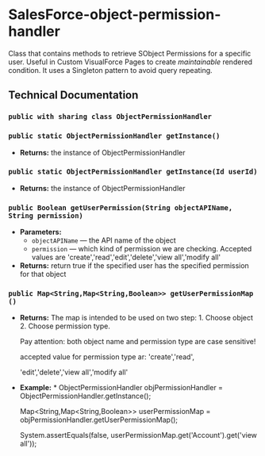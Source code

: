 # SalesForce-object-permission-handler

Class that contains methods to retrieve SObject Permissions for a specific user. Useful in Custom VisualForce Pages to create *maintainable* rendered condition.
It uses a Singleton pattern to avoid query repeating.


## Technical Documentation

### `public with sharing class ObjectPermissionHandler`

### `public static ObjectPermissionHandler getInstance()`

 * **Returns:** the instance of ObjectPermissionHandler

### `public static ObjectPermissionHandler getInstance(Id userId)`

 * **Returns:** the instance of ObjectPermissionHandler

### `public Boolean getUserPermission(String objectAPIName, String permission)`

 * **Parameters:**
   * `objectAPIName` — the API name of the object
   * `permission` — which kind of permission we are checking. Accepted values are 'create','read','edit','delete','view all','modify all'
 * **Returns:** return true if the specified user has the specified permission for that object

### `public Map<String,Map<String,Boolean>> getUserPermissionMap ()`

 * **Returns:** The map is intended to be used on two step: 1. Choose object 2. Choose permission type.

     Pay attention: both object name and permission type are case sensitive!

     accepted value for permission type ar: 'create','read',

     'edit','delete','view all','modify all'
 * **Example:** *   ObjectPermissionHandler objPermissionHandler = ObjectPermissionHandler.getInstance();

     <p>

     Map<String,Map<String,Boolean>> userPermissionMap = objPermissionHandler.getUserPermissionMap();

     System.assertEquals(false, userPermissionMap.get('Account').get('view all'));